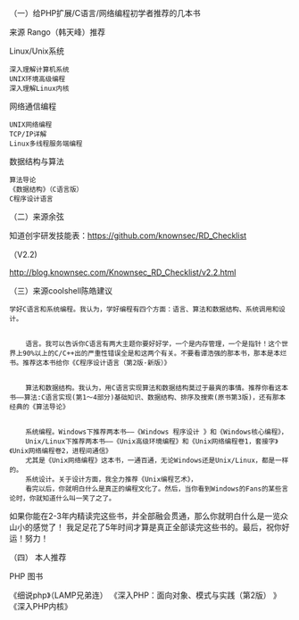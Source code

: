 （一）给PHP扩展/C语言/网络编程初学者推荐的几本书

来源 Rango（韩天峰）推荐

Linux/Unix系统

    深入理解计算机系统
    UNIX环境高级编程
    深入理解Linux内核

网络通信编程

    UNIX网络编程
    TCP/IP详解
    Linux多线程服务端编程

数据结构与算法

    算法导论
    《数据结构》（C语言版）
    C程序设计语言


（二）来源余弦

知道创宇研发技能表：https://github.com/knownsec/RD_Checklist

（V2.2)

http://blog.knownsec.com/Knownsec_RD_Checklist/v2.2.html


（三）来源coolshell陈皓建议 


    学好C语言和系统编程。我认为，学好编程有四个方面：语言、算法和数据结构、系统调用和设计。
    
    
        语言。我可以告诉你C语言有两大主题你要好好学，一个是内存管理，一个是指针！这个世界上90%以上的C/C++出的严重性错误全是和这两个有关。不要看谭浩强的那本书，那本是本烂书。推荐这本书给你《C程序设计语言（第2版·新版）》
        
        
        算法和数据结构。我认为，用C语言实现算法和数据结构莫过于最爽的事情。推荐你看这本书——算法:C语言实现(第1～4部分)基础知识、数据结构、排序及搜索(原书第3版)，还有那本经典的《算法导论》
        
        
        系统编程。Windows下推荐两本书——《Windows 程序设计 》和《Windows核心编程》，
        Unix/Linux下推荐两本书——《Unix高级环境编程》和《Unix网络编程卷1，套接字》《Unix网络编程卷2，进程间通信》
        尤其是《Unix网络编程》这本书，一通百通，无论Windows还是Unix/Linux，都是一样的。
        系统设计。关于设计方面，我全力推荐《Unix编程艺术》，
        看完以后，你就明白什么是真正的编程文化了。然后，当你看到Windows的Fans的某些言论时，你就知道什么叫一笑了之了。



如果你能在2-3年内精读完这些书，并全部融会贯通，那么你就明白什么是一览众山小的感觉了！
我足足花了5年时间才算是真正全部读完这些书的。最后，祝你好运！努力！



（四） 本人推荐
    
PHP 图书

《细说php》（LAMP兄弟连）
《深入PHP：面向对象、模式与实践（第2版） 》
《深入PHP内核》

